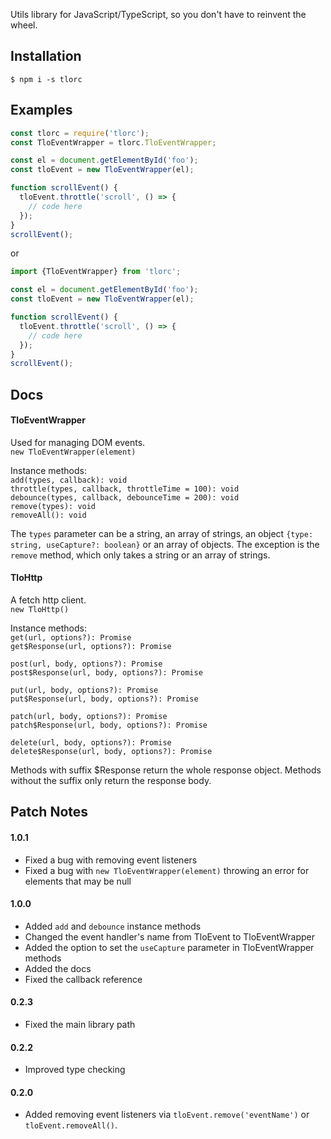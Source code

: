 Utils library for JavaScript/TypeScript, so you don't have to reinvent the wheel.

## Installation
`$ npm i -s tlorc`

## Examples

```js
const tlorc = require('tlorc');
const TloEventWrapper = tlorc.TloEventWrapper;

const el = document.getElementById('foo');
const tloEvent = new TloEventWrapper(el);

function scrollEvent() {
  tloEvent.throttle('scroll', () => {
    // code here
  });
}
scrollEvent();
```
or
```js
import {TloEventWrapper} from 'tlorc';

const el = document.getElementById('foo');
const tloEvent = new TloEventWrapper(el);

function scrollEvent() {
  tloEvent.throttle('scroll', () => {
    // code here
  });
}
scrollEvent();
```

## Docs
#### TloEventWrapper
Used for managing DOM events.\
`new TloEventWrapper(element)`

Instance methods:\
`add(types, callback): void`\
`throttle(types, callback, throttleTime = 100): void `\
`debounce(types, callback, debounceTime = 200): void`\
`remove(types): void`\
`removeAll(): void`

The `types` parameter can be a string, an array of strings, an object `{type: string, useCapture?: boolean}` or 
an array of objects. The exception is the `remove` method, which only takes a string or an array of strings.
#### TloHttp
A fetch http client.\
`new TloHttp()`

Instance methods:\
`get(url, options?): Promise`\
`get$Response(url, options?): Promise`

`post(url, body, options?): Promise`\
`post$Response(url, body, options?): Promise`

`put(url, body, options?): Promise`\
`put$Response(url, body, options?): Promise`

`patch(url, body, options?): Promise`\
`patch$Response(url, body, options?): Promise`

`delete(url, body, options?): Promise`\
`delete$Response(url, body, options?): Promise`

Methods with suffix $Response return the whole response object. Methods without the suffix only return the response body.

## Patch Notes
#### 1.0.1
- Fixed a bug with removing event listeners
- Fixed a bug with `new TloEventWrapper(element)` throwing an error for elements that may be null
#### 1.0.0
- Added `add` and `debounce` instance methods
- Changed the event handler's name from TloEvent to TloEventWrapper
- Added the option to set the `useCapture` parameter in TloEventWrapper methods
- Added the docs
- Fixed the callback reference
#### 0.2.3
- Fixed the main library path
#### 0.2.2
- Improved type checking
#### 0.2.0
- Added removing event listeners via `tloEvent.remove('eventName')` or `tloEvent.removeAll()`.
